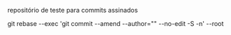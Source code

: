 repositório de teste para commits assinados


git rebase --exec 'git commit --amend --author="" --no-edit -S -n' --root